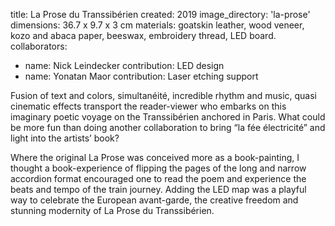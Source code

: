 title: La Prose du Transsibérien
created: 2019
image_directory: 'la-prose'
dimensions: 36.7 x 9.7 x 3 cm
materials: goatskin leather, wood veneer, kozo and abaca paper, beeswax, embroidery thread, LED board.
collaborators: 
- name: Nick Leindecker
  contribution: LED design
- name: Yonatan Maor
  contribution: Laser etching support

Fusion of text and colors, simultanéité, incredible rhythm and music, quasi cinematic effects transport the reader-viewer who embarks on this imaginary poetic voyage on the Transsibérien anchored in Paris. What could be more fun than doing another collaboration to bring “la fée électricité” and light into the artists’ book? 

Where the original La Prose was conceived more as a book-painting, I thought a book-experience of flipping the pages of the long and narrow accordion format encouraged one to read the poem and experience the beats and tempo of the train journey. Adding the LED map was a playful way to celebrate the European avant-garde, the creative freedom and stunning modernity of La Prose du Transsibérien.
